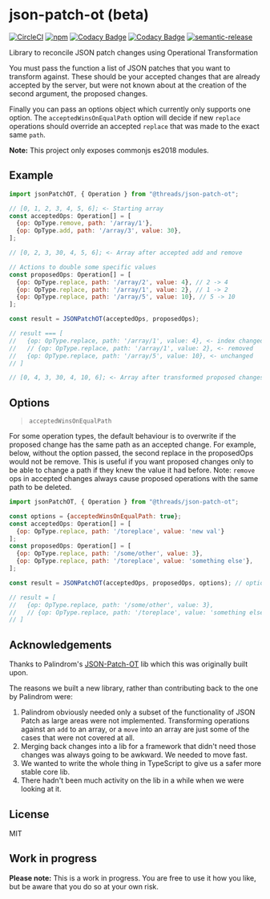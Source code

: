 # json-patch-ot (beta)

[![CircleCI](https://circleci.com/gh/ThreadsStyling/json-patch-ot.svg?style=svg)](https://circleci.com/gh/ThreadsStyling/json-patch-ot)
[![npm](https://img.shields.io/npm/v/@threads/json-patch-ot.svg)](https://www.npmjs.com/package/@threads/json-patch-ot)
[![Codacy Badge](https://api.codacy.com/project/badge/Coverage/ef50eb32caf14e689783144b2394184d)](https://www.codacy.com/app/jasoniangreen/json-patch-ot?utm_source=github.com&utm_medium=referral&utm_content=ThreadsStyling/json-patch-ot&utm_campaign=Badge_Coverage)
[![Codacy Badge](https://api.codacy.com/project/badge/Grade/ef50eb32caf14e689783144b2394184d)](https://www.codacy.com/app/jasoniangreen/json-patch-ot?utm_source=github.com&utm_medium=referral&utm_content=ThreadsStyling/json-patch-ot&utm_campaign=Badge_Grade)
[![semantic-release](https://img.shields.io/badge/%20%20%F0%9F%93%A6%F0%9F%9A%80-semantic--release-e10079.svg)](https://github.com/semantic-release/semantic-release)

Library to reconcile JSON patch changes using Operational Transformation

You must pass the function a list of JSON patches that you want to transform against. These should be your accepted changes that are already accepted by the server, but were not known about at the creation of the second argument, the proposed changes.

Finally you can pass an options object which currently only supports one option. The `acceptedWinsOnEqualPath` option will decide if new `replace` operations should override an accepted `replace` that was made to the exact same `path`.

**Note:** This project only exposes commonjs es2018 modules.

## Example

<!-- prettier-ignore-start -->
```js
import jsonPatchOT, { Operation } from "@threads/json-patch-ot";

// [0, 1, 2, 3, 4, 5, 6]; <- Starting array
const acceptedOps: Operation[] = [
  {op: OpType.remove, path: '/array/1'},
  {op: OpType.add, path: '/array/3', value: 30},
];

// [0, 2, 3, 30, 4, 5, 6]; <- Array after accepted add and remove

// Actions to double some specific values
const proposedOps: Operation[] = [
  {op: OpType.replace, path: '/array/2', value: 4}, // 2 -> 4
  {op: OpType.replace, path: '/array/1', value: 2}, // 1 -> 2
  {op: OpType.replace, path: '/array/5', value: 10}, // 5 -> 10
];

const result = JSONPatchOT(acceptedOps, proposedOps);

// result === [
//   {op: OpType.replace, path: '/array/1', value: 4}, <- index changed
//   // {op: OpType.replace, path: '/array/1', value: 2}, <- removed
//   {op: OpType.replace, path: '/array/5', value: 10}, <- unchanged
// ]

// [0, 4, 3, 30, 4, 10, 6]; <- Array after transformed proposed changes

```

## Options
> `acceptedWinsOnEqualPath`

For some operation types, the default behaviour is to overwrite if the proposed change has the same path as an accepted change. For example, below, without the option passed, the second replace in the proposedOps would not be remove. This is useful if you want proposed changes only to be able to change a path if they knew the value it had before. Note: `remove` ops in accepted changes always cause proposed operations with the same path to be deleted.

```js
import jsonPatchOT, { Operation } from "@threads/json-patch-ot";

const options = {acceptedWinsOnEqualPath: true};
const acceptedOps: Operation[] = [
  {op: OpType.replace, path: '/toreplace', value: 'new val'}
];
const proposedOps: Operation[] = [
  {op: OpType.replace, path: '/some/other', value: 3},
  {op: OpType.replace, path: '/toreplace', value: 'something else'},
];

const result = JSONPatchOT(acceptedOps, proposedOps, options); // options passed here

// result = [
//   {op: OpType.replace, path: '/some/other', value: 3},
//   // {op: OpType.replace, path: '/toreplace', value: 'something else'}, <- removed
// ]
```
<!-- prettier-ignore-end -->

## Acknowledgements

Thanks to Palindrom's [JSON-Patch-OT](https://github.com/Palindrom/JSON-Patch-OT/) lib which this was originally built upon.

The reasons we built a new library, rather than contributing back to the one by Palindrom were:

1.  Palindrom obviously needed only a subset of the functionality of JSON Patch as large areas were not implemented. Transforming operations against an `add` to an array, or a `move` into an array are just some of the cases that were not covered at all.
2.  Merging back changes into a lib for a framework that didn't need those changes was always going to be awkward. We needed to move fast.
3.  We wanted to write the whole thing in TypeScript to give us a safer more stable core lib.
4.  There hadn't been much activity on the lib in a while when we were looking at it.

## License

MIT

## Work in progress

**Please note:** This is a work in progress. You are free to use it how you like, but be aware that you do so at your own risk.
